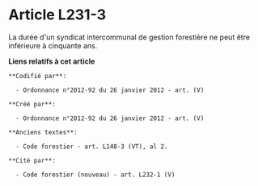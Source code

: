 # Article L231-3

La durée d'un syndicat intercommunal de gestion forestière ne peut être inférieure à cinquante ans.

**Liens relatifs à cet article**

	**Codifié par**:

	  - Ordonnance n°2012-92 du 26 janvier 2012 - art. (V)

	**Créé par**:

	  - Ordonnance n°2012-92 du 26 janvier 2012 - art. (V)

	**Anciens textes**:

	  - Code forestier - art. L148-3 (VT), al 2.

	**Cité par**:

	  - Code forestier (nouveau) - art. L232-1 (V)
